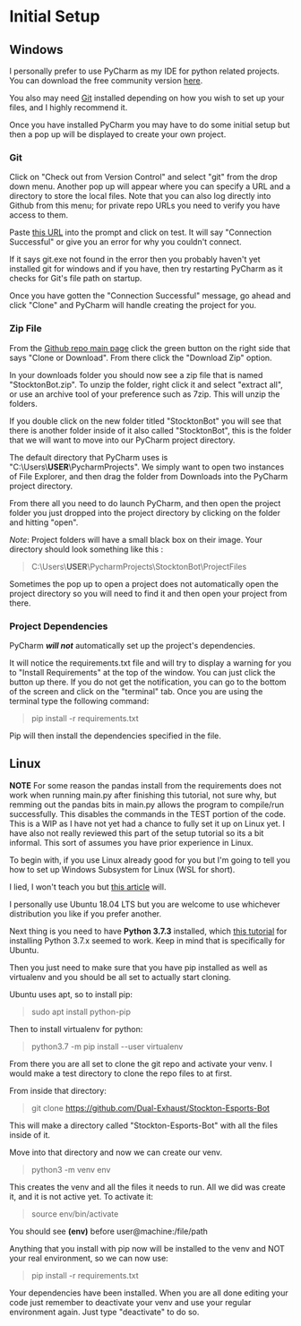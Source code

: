 # Initial Setup

## Windows
I personally prefer to use PyCharm as my IDE for python related projects. You can download the free community version [here](https://www.jetbrains.com/pycharm/download/#section=windows).

You also may need [Git](https://git-scm.com/) installed depending on how you wish to set up your files, and I highly recommend it.

Once you have installed PyCharm you may have to do some initial setup but then a pop up will be displayed to create your own project. 

### Git
Click on "Check out from Version Control" and select "git" from the drop down menu. Another pop up will appear where you can specify a URL and a directory to store the local files. Note that you can also log directly into Github from this menu; for private repo URLs you need to verify you have access to them. 

Paste [this URL](https://github.com/Dual-Exhaust/Stockton-Esports-Bot) into the prompt and click on test. It will say "Connection Successful" or give you an error for why you couldn't connect. 

If it says git.exe not found in the error then you probably haven't yet installed git for windows and if you have, then try restarting PyCharm as it checks for Git's file path on startup.

Once you have gotten the "Connection Successful" message, go ahead and click "Clone" and PyCharm will handle creating the project for you.

### Zip File

From the [Github repo main page](https://github.com/Dual-Exhaust/Stockton-Esports-Bot) click the green button on the right side that says "Clone or Download". From there click the "Download Zip" option.

In your downloads folder you should now see a zip file that is named "StocktonBot.zip". To unzip the folder, right click it and select "extract all", or use an archive tool of your preference such as 7zip. This will unzip the folders.

If you double click on the new folder titled "StocktonBot" you will see that there is another folder inside of it also called "StocktonBot", this is the folder that we will want to move into our PyCharm project directory. 

The default directory that PyCharm uses is "C:\Users\\**USER**\PycharmProjects". We simply want to open two instances of File Explorer, and then drag the folder from Downloads into the PyCharm project directory. 

From there all you need to do launch PyCharm, and then open the project folder you just dropped into the project directory by clicking on the folder and hitting "open".

*Note*: Project folders will have a small black box on their image. Your directory should look something like this :

> C:\Users\\**USER**\PycharmProjects\StocktonBot\ProjectFiles

Sometimes the pop up to open a project does not automatically open the project directory so you will need to find it and then open your project from there.

### Project Dependencies

PyCharm _**will not**_ automatically set up the project's dependencies. 

It will notice the requirements.txt file and will try to display a warning for you to "Install Requirements" at the top of the window. You can just click the button up there. If you do not get the notification, you can go to the bottom of the screen and click on the "terminal" tab. Once you are using the terminal type the following command:

> pip install -r requirements.txt

Pip will then install the dependencies specified in the file.


## Linux
**NOTE** For some reason the pandas install from the requirements does not work when running main.py after finishing this tutorial, not sure why, but remming out the pandas bits in main.py allows the program to compile/run successfully. This disables the commands in the TEST portion of the code. 
This is a WIP as I have not yet had a chance to fully set it up on Linux yet. I have also not really reviewed this part of the setup tutorial so its a bit informal. This sort of assumes you have prior experience in Linux.

To begin with, if you use Linux already good for you but I'm going to tell you how to set up Windows Subsystem for Linux (WSL for short).

I lied, I won't teach you but [this article](https://docs.microsoft.com/en-us/windows/wsl/install-win10) will.

I personally use Ubuntu 18.04 LTS but you are welcome to use whichever distribution you like if you prefer another. 

Next thing is you need to have **Python 3.7.3** installed, which [this tutorial](https://websiteforstudents.com/installing-the-latest-python-3-7-on-ubuntu-16-04-18-04/) for installing Python 3.7.x seemed to work. Keep in mind that is specifically for Ubuntu.

Then you just need to make sure that you have pip installed as well as virtualenv and you should be all set to actually start cloning.

Ubuntu uses apt, so to install pip:

> sudo apt install python-pip

Then to install virtualenv for python:

> python3.7 -m pip install --user virtualenv

From there you are all set to clone the git repo and activate your venv. I would make a test directory to clone the repo files to at first.

From inside that directory:

>git clone https://github.com/Dual-Exhaust/Stockton-Esports-Bot

This will make a directory called "Stockton-Esports-Bot" with all the files inside of it. 

Move into that directory and now we can create our venv. 

> python3 -m venv env

This creates the venv and all the files it needs to run. All we did was create it, and it is not active yet. To activate it:

>source env/bin/activate

You should see **(env)** before user@machine:/file/path

Anything that you install with pip now will be installed to the venv and NOT your real environment, so we can now use:

> pip install -r requirements.txt

Your dependencies have been installed. When you are all done editing your code just remember to deactivate your venv and use your regular environment again. Just type "deactivate" to do so.
